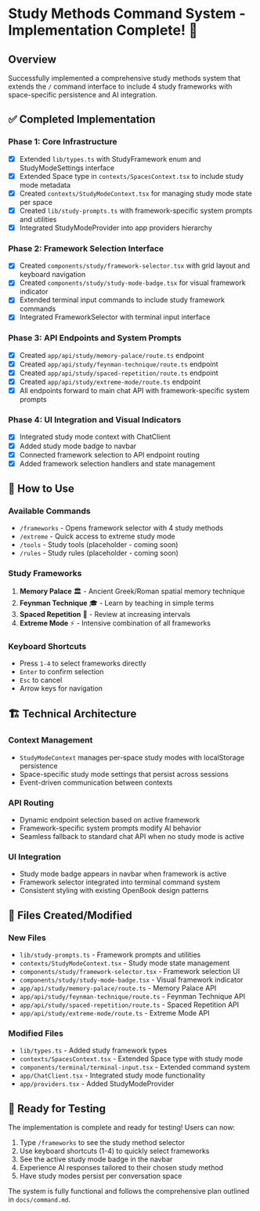 # Study Methods Command System - Implementation Complete! 🎉

## Overview
Successfully implemented a comprehensive study methods system that extends the `/` command interface to include 4 study frameworks with space-specific persistence and AI integration.

## ✅ Completed Implementation

### Phase 1: Core Infrastructure
- [x] Extended `lib/types.ts` with StudyFramework enum and StudyModeSettings interface
- [x] Extended Space type in `contexts/SpacesContext.tsx` to include study mode metadata  
- [x] Created `contexts/StudyModeContext.tsx` for managing study mode state per space
- [x] Created `lib/study-prompts.ts` with framework-specific system prompts and utilities
- [x] Integrated StudyModeProvider into app providers hierarchy

### Phase 2: Framework Selection Interface  
- [x] Created `components/study/framework-selector.tsx` with grid layout and keyboard navigation
- [x] Created `components/study/study-mode-badge.tsx` for visual framework indicator
- [x] Extended terminal input commands to include study framework commands
- [x] Integrated FrameworkSelector with terminal input interface

### Phase 3: API Endpoints and System Prompts
- [x] Created `app/api/study/memory-palace/route.ts` endpoint
- [x] Created `app/api/study/feynman-technique/route.ts` endpoint  
- [x] Created `app/api/study/spaced-repetition/route.ts` endpoint
- [x] Created `app/api/study/extreme-mode/route.ts` endpoint
- [x] All endpoints forward to main chat API with framework-specific system prompts

### Phase 4: UI Integration and Visual Indicators
- [x] Integrated study mode context with ChatClient
- [x] Added study mode badge to navbar
- [x] Connected framework selection to API endpoint routing
- [x] Added framework selection handlers and state management

## 🎯 How to Use

### Available Commands
- `/frameworks` - Opens framework selector with 4 study methods
- `/extreme` - Quick access to extreme study mode  
- `/tools` - Study tools (placeholder - coming soon)
- `/rules` - Study rules (placeholder - coming soon)

### Study Frameworks
1. **Memory Palace** 🏛️ - Ancient Greek/Roman spatial memory technique
2. **Feynman Technique** 🎓 - Learn by teaching in simple terms
3. **Spaced Repetition** 📅 - Review at increasing intervals  
4. **Extreme Mode** ⚡ - Intensive combination of all frameworks

### Keyboard Shortcuts
- Press `1-4` to select frameworks directly
- `Enter` to confirm selection
- `Esc` to cancel
- Arrow keys for navigation

## 🏗️ Technical Architecture

### Context Management
- `StudyModeContext` manages per-space study modes with localStorage persistence
- Space-specific study mode settings that persist across sessions
- Event-driven communication between contexts

### API Routing  
- Dynamic endpoint selection based on active framework
- Framework-specific system prompts modify AI behavior
- Seamless fallback to standard chat API when no study mode is active

### UI Integration
- Study mode badge appears in navbar when framework is active
- Framework selector integrated into terminal command system
- Consistent styling with existing OpenBook design patterns

## 📁 Files Created/Modified

### New Files
- `lib/study-prompts.ts` - Framework prompts and utilities
- `contexts/StudyModeContext.tsx` - Study mode state management
- `components/study/framework-selector.tsx` - Framework selection UI
- `components/study/study-mode-badge.tsx` - Visual framework indicator
- `app/api/study/memory-palace/route.ts` - Memory Palace API
- `app/api/study/feynman-technique/route.ts` - Feynman Technique API
- `app/api/study/spaced-repetition/route.ts` - Spaced Repetition API
- `app/api/study/extreme-mode/route.ts` - Extreme Mode API

### Modified Files
- `lib/types.ts` - Added study framework types
- `contexts/SpacesContext.tsx` - Extended Space type with study mode
- `components/terminal/terminal-input.tsx` - Extended command system
- `app/ChatClient.tsx` - Integrated study mode functionality
- `app/providers.tsx` - Added StudyModeProvider

## 🚀 Ready for Testing

The implementation is complete and ready for testing! Users can now:

1. Type `/frameworks` to see the study method selector
2. Use keyboard shortcuts (1-4) to quickly select frameworks
3. See the active study mode badge in the navbar
4. Experience AI responses tailored to their chosen study method
5. Have study modes persist per conversation space

The system is fully functional and follows the comprehensive plan outlined in `docs/command.md`.
